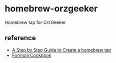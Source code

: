 # homebrew-orzgeeker

Homebrew tap for OrzGeeker

## reference
- [A Step by Step Guide to Create a homebrew tap](https://betterprogramming.pub/a-step-by-step-guide-to-create-homebrew-taps-from-github-repos-f33d3755ba74)
- [Formula Cookbook](https://docs.brew.sh/Formula-Cookbook)
